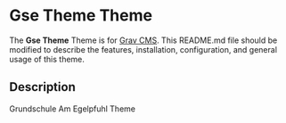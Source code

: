 # Gse Theme Theme

The **Gse Theme** Theme is for [Grav CMS](http://github.com/getgrav/grav).  This README.md file should be modified to describe the features, installation, configuration, and general usage of this theme.

## Description

Grundschule Am Egelpfuhl Theme
